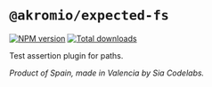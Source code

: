 # `@akromio/expected-fs`

[![NPM version](https://img.shields.io/npm/v/@akromio/expected-path.svg)](https://npmjs.org/package/@akromio/expected-path)
[![Total downloads](https://img.shields.io/npm/dt/@akromio/expected-path.svg)](https://npmjs.org/package/@akromio/expected-path)

Test assertion plugin for paths.

_Product of Spain, made in Valencia by Sia Codelabs._
